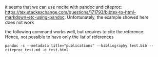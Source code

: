 
it seems that we can use nocite with pandoc and citeproc: https://tex.stackexchange.com/questions/171793/bibtex-to-html-markdown-etc-using-pandoc. Unfortunately, the example showed here does not work

the following command works well, but requires to cite the reference. Hence, not possible to have only the list of references
```
pandoc -s --metadata title="publications" --bibliography test.bib --citeproc test.md -o test.html
```